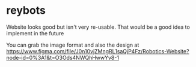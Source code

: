 # reybots
Website looks good but isn't very re-usable. That would be a good idea to implement in the future

You can grab the image format and also the design at https://www.figma.com/file/J0n10vjZMngRL1saQjP4Fz/Robotics-Website?node-id=0%3A1&t=O3Ods4NWQhHwwYv8-1
